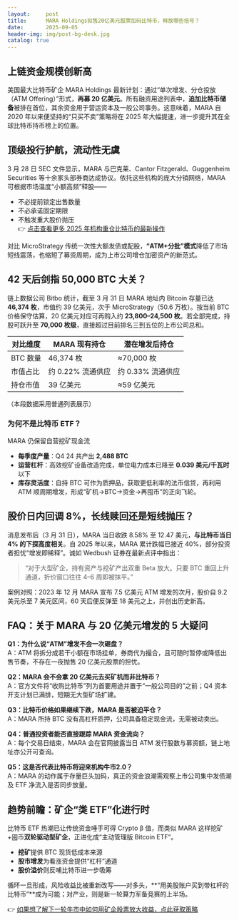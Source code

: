 ```yaml
---
layout:     post
title:      MARA Holdings拟售20亿美元股票加码比特币，释放哪些信号？
date:       2025-09-05
header-img: img/post-bg-desk.jpg
catalog: true
---
```


## 上链资金规模创新高
美国最大比特币矿企 MARA Holdings 最新计划：通过“单次增发、分仓投放（ATM Offering）”形式，**再募 20 亿美元**。所有融资用途列表中，**追加比特币储备**被排在首位，其余资金用于营运资本及一般公司事务。这意味着，MARA 自 2020 年以来便坚持的“只买不卖”策略将在 2025 年大幅提速，进一步提升其在全球比特币持币榜上的位置。

## 顶级投行护航，流动性无虞
3 月 28 日 SEC 文件显示，MARA 与巴克莱、Cantor Fitzgerald、Guggenheim Securities 等十余家头部券商达成协议。依托这些机构的庞大分销网络，MARA 可根据市场温度“小额高频”释股——  
- 不必提前锁定出售数量  
- 不必承诺固定期限  
- 不触发重大股价抛压  
👉 [点击查看更多 2025 年机构重仓比特币的最新操作](https://okxdog.com/)

对比 MicroStrategy 传统一次性大额发债或配股，**“ATM+分批”模式**降低了市场短线震荡，也缩短了募资周期，成为上市公司增仓加密资产的新范式。

## 42 天后剑指 50,000 BTC 大关？
链上数据公司 Bitbo 统计，截至 3 月 31 日 MARA 地址内 Bitcoin 存量已达 **46,374 枚**，市值约 39 亿美元，次于 MicroStrategy（50.6 万枚）。按当前 BTC 价格保守估算，20 亿美元对应可再购入约 **23,800–24,500 枚**。若全部完成，持股可跃升至 **70,000 枚级**，直接超过目前排名三到五位的上市公司总和。

| 对比维度 | MARA 现有持仓 | 潜在增发后持仓 |
| -------- | ------------- | ---------------- |
| BTC 数量 | 46,374 枚 | ≈70,000 枚 |
| 市值占比 | 约 0.22% 流通供应 | 约 0.33% 流通供应 |
| 持仓市值 | 39 亿美元 | ≈59 亿美元 |

（本段数据采用普通列表展示）

### 为何不是比特币 ETF？  
MARA 仍保留自营挖矿现金流  
- **每季度产量**：Q4 24 共产出 **2,488 BTC**  
- **运营杠杆**：高效挖矿设备改造完成，单位电力成本已降至 **0.039 美元/千瓦时** 以下  
- **库存灵活度**：自持 BTC 可作为质押品，获取更低利率的法币信贷，再利用 ATM 顺周期增发，形成“矿机→BTC→资金→再囤币”的正向飞轮。

## 股价日内回调 8%，长线赎回还是短线抛压？
消息发布后（3 月 31 日），MARA 当日收跌 8.58% 至 12.47 美元，**与比特币当日 4% 的下探高度相关**。自 2025 年以来，MARA 累计跌幅已接近 40%，部分投资者担忧“增发即稀释”。诚如 Wedbush 证券在最新点评中指出：  
> “对于大型矿企，持有资产与挖矿产出双重 Beta 放大。只要 BTC 重回上升通道，折价窗口往往 4–6 周即被抹平。”

案例对照：2023 年 12 月 MARA 宣布 7.5 亿美元 ATM 增发的次月，股价自 9.2 美元杀至 7 美元区间，60 天后便反弹至 18 美元之上，并创出历史新高。

## FAQ：关于 MARA 与 20 亿美元增发的 5 大疑问
**Q1：为什么说“ATM”增发不会一次砸盘？**  
A：ATM 将拆分成若干小额在市场挂单，券商代为撮合，且可随时暂停或降低出售节奏，不存在一夜抛售 20 亿美元股票的担忧。

**Q2：MARA 会不会拿 20 亿美元去买矿机而非比特币？**  
A：官方文件将“收购比特币”列为首要用途并置于“一般公司目的”之前；Q4 资本开支计划已满排，短期无大型矿场扩建。

**Q3：比特币价格如果继续下跌，MARA 是否被迫平仓？**  
A：MARA 所持 BTC 没有高杠杆质押，公司具备稳定现金流，无需被动卖出。

**Q4：普通投资者能否直接跟踪 MARA 资金流向？**  
A：每个交易日结束，MARA 会在官网披露当日 ATM 发行股数与募资额，链上地址亦公开可查询。

**Q5：这是否代表比特币将迎来机构牛市2.0？**  
A：MARA 的动作属于存量巨头加码，真正的资金浪潮需观察上市公司集中发债潮及 ETF 净流入是否同步放量。

## 趋势前瞻：矿企“类 ETF”化进行时
比特币 ETF 热潮已让传统资金唾手可得 Crypto β 值，而类似 MARA 这样挖矿+囤币**双轮驱动型矿企**，正进化成“主动管理版 Bitcoin ETF”。  
- **挖矿**提供 BTC 现货低成本来源  
- **股市增发**为看涨资金提供“杠杆”通道  
- **股价溢价**则反哺比特币进一步吸筹  

循环一旦形成，风险收益比被重新改写——对多头，**“用美股账户买到带杠杆的比特币”**成为可能；对产业，则是新一轮算力军备竞赛的上半场。

👉 [如果想了解下一轮牛市中如何用矿企股票放大收益，点此获取策略](https://okxdog.com/)